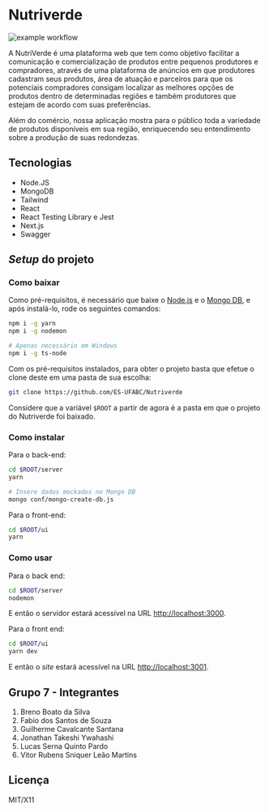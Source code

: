 # Nutriverde

![example workflow](https://github.com/ES-UFABC/Nutriverde/actions/workflows/node.js.yml/badge.svg)

A NutriVerde é uma plataforma web que tem como objetivo facilitar a comunicação e comercialização de produtos entre pequenos produtores e compradores, através de uma plataforma de anúncios em que produtores cadastram seus produtos, área de atuação e  parceiros para que os potenciais compradores consigam localizar as melhores opções de produtos dentro de determinadas regiões e também produtores que estejam de acordo com suas preferências.

Além do comércio, nossa aplicação mostra para o público toda a variedade de produtos disponíveis em sua região, enriquecendo seu entendimento sobre a produção de suas redondezas.

## Tecnologias

* Node.JS
* MongoDB
* Tailwind
* React
* React Testing Library e Jest
* Next.js
* Swagger

## *Setup* do projeto

### Como baixar

Como pré-requisitos, é necessário que baixe o [Node.js](https://nodejs.org/en/) e o [Mongo DB](https://www.mongodb.com/try/download/community), e após instalá-lo, rode os seguintes comandos:

```sh
npm i -g yarn
npm i -g nodemon

# Apenas necessário em Windows
npm i -g ts-node
```

Com os pré-requisitos instalados, para obter o projeto basta que efetue o clone deste em uma pasta de sua escolha:

```sh
git clone https://github.com/ES-UFABC/Nutriverde
```

Considere que a variável `$ROOT` a partir de agora é a pasta em que o projeto do Nutriverde foi baixado.

### Como instalar

Para o back-end:

```sh
cd $ROOT/server
yarn

# Insere dados mockados no Mongo DB
mongo conf/mongo-create-db.js 
```

Para o front-end:

```sh
cd $ROOT/ui
yarn
```

### Como usar

Para o back end:

```sh
cd $ROOT/server
nodemon
```

E então o servidor estará acessível na URL [http://localhost:3000](http://localhost:3000).

Para o front end:

```sh
cd $ROOT/ui
yarn dev
```

E então o *site* estará acessível na URL [http://localhost:3001](http://localhost:3001).

## Grupo 7 - Integrantes

1. Breno Boato da Silva
1. Fabio dos Santos de Souza
1. Guilherme Cavalcante Santana
1. Jonathan Takeshi Ywahashi
1. Lucas Serna Quinto Pardo
1. Vitor Rubens Sniquer Leão Martins

## Licença

MIT/X11

